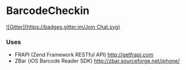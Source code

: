 BarcodeCheckin
==================================================================
[![Gitter](https://badges.gitter.im/Join Chat.svg)](https://gitter.im/marcusmyers/BarcodeCheckin?utm_source=badge&utm_medium=badge&utm_campaign=pr-badge&utm_content=badge)

### Uses 

*   FRAPI (Zend Framework RESTful API) http://getfrapi.com
*   ZBar (iOS Barcode Reader SDK) http://zbar.sourceforge.net/iphone/